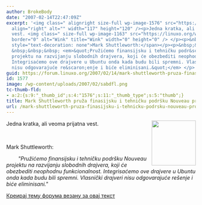 ```yaml
---
author: BrokeBody
date: "2007-02-14T22:47:09Z"
excerpt: '<img class=" alignright size-full wp-image-1576" src="https://linuxo.org/wp-content/uploads/2007/02/sabdfl.png"
  align="right" alt="" width="117" height="120" /><p>Jedna kratka, ali veoma prijatna
  vest. <img class=" size-full wp-image-1163" src="https://linuxo.org/wp-content/uploads/2006/06/smiley-wink.gif"
  border="0" alt="Wink" title="Wink" width="0" height="0" /> </p><p>&nbsp;</p><p><span
  style="text-decoration: none">Mark Shuttleworth:</span></p><p>&nbsp;&nbsp;&nbsp;
  &nbsp;&nbsp;&nbsp; <em>&quot;Pružićemo finansijsku i tehničku podr&scaron;ku Nouveau
  projektu na razvijanju slobodnih drajvera, koji će obezbediti neophodnu funkcionalnost.
  Integrisaćemo ove drajvere u Ubuntu onda kada budu bili spremni. Vlasnički drajveri
  nisu odgovarajuće re&scaron;enje i biće eliminisani.&quot;</em> </p>'
guid: https://forum.linuxo.org/2007/02/14/mark-shuttleworth-pruza-finasijsku-i-tehnicku-podrsku-nouveau-projektu/
id: 1577
image: /wp-content/uploads/2007/02/sabdfl.png
tc-thumb-fld:
- a:2:{s:9:"_thumb_id";s:4:"1576";s:11:"_thumb_type";s:5:"thumb";}
title: Mark Shuttleworth pruža finasijsku i tehničku podršku Nouveau projektu
url: /mark-shuttleworth-pruza-finasijsku-i-tehnicku-podrsku-nouveau-projektu/
---
```

<img class=" alignright size-full wp-image-1576" src="https://linuxo.org/wp-content/uploads/2007/02/sabdfl.png" align="right" alt="" width="117" height="120" />

Jedna kratka, ali veoma prijatna vest.<img class=" size-full wp-image-1163" src="https://linuxo.org/wp-content/uploads/2006/06/smiley-wink.gif" border="0" alt="Wink" title="Wink" width="0" height="0" /> 

&nbsp;

<span style="text-decoration: none">Mark Shuttleworth:</span>

&nbsp;&nbsp;&nbsp; &nbsp;&nbsp;&nbsp; _"Pružićemo finansijsku i tehničku podr&scaron;ku Nouveau projektu na razvijanju slobodnih drajvera, koji će obezbediti neophodnu funkcionalnost. Integrisaćemo ove drajvere u Ubuntu onda kada budu bili spremni. Vlasnički drajveri nisu odgovarajuće re&scaron;enje i biće eliminisani."_ 

<!--break-->

[Креирај тему форума везану за овај текст](https://linuxo.org/nova-tema-na-forumu/?se_pid=1577)
